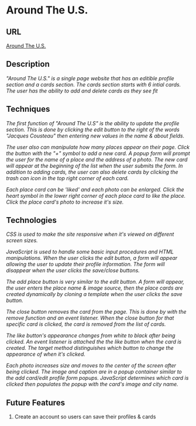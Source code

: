 # Around The U.S.

## URL
[Around The U.S.](https://rileydanejohnston.github.io/web_project_4/)

## Description
_"Around The U.S." is a single page website that has an editible profile section and a cards section. The cards section starts with 6 intial cards. The user has the ability to add and delete cards as they see fit_

## Techniques
_The first function of "Around The U.S" is the ability to update the profile section. This is done by clicking the edit button to the right of the words "Jacques Cousteau" then entering new values in the name & about fields._

_The user also can manipulate how many places appear on their page. Click the button with the "+" symbol to add a new card. A popup form will prompt the user for the name of a place and the address of a photo. The new card will appear at the beginning of the list when the user submits the form. In addition to adding cards, the user can also delete cards by clicking the trash can icon in the top right corner of each card._

_Each place card can be 'liked' and each photo can be enlarged. Click the heart symbol in the lower right corner of each place card to like the place. Click the place card's photo to increase it's size._

## Technologies
_CSS is used to make the site responsive when it's viewed on different screen sizes._

_JavaScript is used to handle some basic input procedures and HTML manipulations. When the user clicks the edit button, a form will appear allowing the user to update their profile information. The form will disappear when the user clicks the save/close buttons._

_The add place button is very similar to the edit button. A form will appear, the user enters the place name & image source, then the place cards are created dynamically by cloning a template when the user clicks the save button._

_The close button removes the card from the page. This is done by with the remove function and an event listener. When the close button for that specific card is clicked, the card is removed from the list of cards._

_The like button's appearance changes from white to black after being clicked. An event listener is attached the the like button when the card is created. The target method distinguishes which button to change the appearance of when it's clicked._

_Each photo increases size and moves to the center of the screen after being clicked. The image and caption are in a popup container similar to the add card/edit profile form popups. JavaScript determines which card is clicked then populates the popup with the card's image and city name._

## Future Features
1. Create an account so users can save their profiles & cards